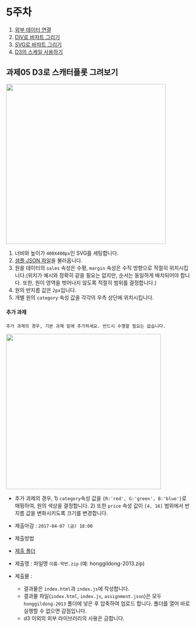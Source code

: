 5주차
===

1. [외부 데이터 연결](./01_loadExternalData.md)
2. [DIV로 바챠트 그리기](./02_bar-div.md)
3. [SVG로 바챠트 그리기](./03_bar-SVG.md)
4. [D3의 스케일 사용하기](./04_scales.md)

## 과제05 D3로 스캐터플롯 그려보기
<img width="432"  src="https://cloud.githubusercontent.com/assets/253408/19190504/d8f37f8e-8cd8-11e6-8eb7-072b1d3b008b.png">

1. 너비와 높이가 `400X400px`인 SVG를 세팅합니다.
2. [샘플 JSON 파일](https://raw.githubusercontent.com/isc-visualization/isc-visualization-2016/master/05/sample/assignment.json)을 불러옵니다.
3. 원을 데이터의 `sales` 속성은 수평, `margin` 속성은 수직 방향으로 적절히 위치시킵니다.(위치가 예시와 정확히 같을 필요는 없지만, 순서는 동일하게 배치되어야 합니다. 또한, 원이 영역을 벗어나지 않도록 적절히 범위를 결정합니다.)
4. 원의 반지름 값은 `2px`입니다.
5. 개별 원의 `category` 속성 값을 각각의 우측 상단에 위치시킵니다.


#### 추가 과제
`추가 과제의 경우, 기본 과제 밑에 추가하세요. 반드시 수행할 필요는 없습니다.`

<img width="419" src="https://cloud.githubusercontent.com/assets/253408/19190510/db610020-8cd8-11e6-8dc1-76538a1d7314.png">

- 추가 과제의 경우, 1) `category`속성 값을 `{R:'red', G:'green', B:'blue'}`로 매핑하여, 원의 색상을 결정합니다. 2) 또한 `price` 속성 값이 `[4, 16]` 범위에서 반지름 값을 변화시키도록 크기를 변경합니다.

- 제출마감 : `2017-04-07 (금) 18:00`
- 제출방법
 - [제출 폴더](https://www.dropbox.com/request/dI3MerpRTaW26P5bzikA)
 - 제출명 : 파일명 `이름-학번.zip` (예: honggildong-2013.zip)
 - 제출물 :
   - 결과물은 `index.html`과 `index.js`에  작성합니다.
   - 결과물 파일(`index.html`, `index.js`, `assignment.json`)은 모두 `honggildong-2013` 폴더에 넣은 후 압축하여 업로드 합니다. 폴더를 열어 바로 실행할 수 없으면 감점입니다.
   - d3 이외의 외부 라이브러리의 사용은 금합니다.
